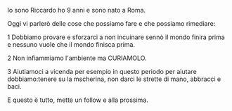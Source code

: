 Io sono Riccardo ho 9 anni  e sono nato a Roma. 

Oggi vi parlerò delle cose che possiamo fare e che possiamo rimediare:

1 Dobbiamo provare e sforzarci a non incuinare sennò il mondo finira prima e nessuno vuole che il mondo finisca prima.

2 Non infiammiamo l'ambiente ma CURIAMOLO.

3 Aiutiamoci a vicenda per esempio in questo periodo per aiutare dobbiamo:tenere su la mscherina, non darci le strette di mano, abbracci e baci.

E questo è tutto, mette un follow e alla prossima.
